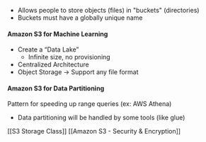 - Allows people to store objects (files) in "buckets" (directories)
- Buckets must have a globally unique name


#### Amazon S3 for Machine Learning
- Create a “Data Lake”
	- Infinite size, no provisioning
- Centralized Architecture
- Object Storage -> Support any file format

#### Amazon S3 for Data Partitioning
Pattern for speeding up range queries (ex: AWS Athena)
- Data partitioning will be handled by some tools (like glue)

[[S3 Storage Class]]
[[Amazon S3 - Security & Encryption]]


